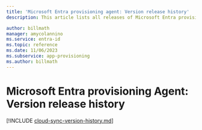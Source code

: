 ```yaml
---
title: 'Microsoft Entra provisioning agent: Version release history'
description: This article lists all releases of Microsoft Entra provisioning Agent and describes new features and fixed issues

author: billmath
manager: amycolannino
ms.service: entra-id
ms.topic: reference
ms.date: 11/06/2023
ms.subservice: app-provisioning
ms.author: billmath
---
```


# Microsoft Entra provisioning Agent: Version release history

[!INCLUDE [cloud-sync-version-history.md](~/includes/cloud-sync-version-history.md)]
